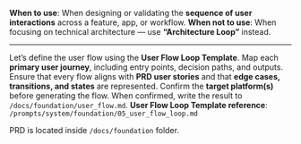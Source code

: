**When to use**: When designing or validating the **sequence of user interactions** across a feature, app, or workflow.
**When not to use**: When focusing on technical architecture — use **“Architecture Loop”** instead.

---

Let’s define the user flow using the **User Flow Loop Template**.
Map each **primary user journey**, including entry points, decision paths, and outputs.
Ensure that every flow aligns with **PRD user stories** and that **edge cases, transitions, and states** are represented.
Confirm the **target platform(s)** before generating the flow.
When confirmed, write the result to `/docs/foundation/user_flow.md`.
**User Flow Loop Template reference**: `/prompts/system/foundation/05_user_flow_loop.md`

PRD is located inside `/docs/foundation` folder.